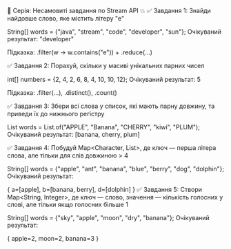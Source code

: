🚀 Серія: Несамовиті завдання по Stream API 💥
✅ Завдання 1: Знайди найдовше слово, яке містить літеру "e"

String[] words = {"java", "stream", "code", "developer", "sun"};
Очікуваний результат: "developer"

Підказка: .filter(w -> w.contains("e")) + .reduce(...)

✅ Завдання 2: Порахуй, скільки у масиві унікальних парних чисел

int[] numbers = {2, 4, 2, 6, 8, 4, 10, 10, 12};
Очікуваний результат: 5

Підказка: .filter(...), .distinct(), .count()

✅ Завдання 3: Збери всі слова у список, які мають парну довжину, та приведи їх до нижнього регістру

List<String> words = List.of("APPLE", "Banana", "CHERRY", "kiwi", "PLUM");
Очікуваний результат: [banana, cherry, plum]

✅ Завдання 4: Побудуй Map<Character, List<String>>, 
де ключ — перша літера слова, але тільки для слів довжиною > 4

String[] words = {"apple", "ant", "banana", "blue", "berry", "dog", "dolphin"};
Очікуваний результат:

{
a=[apple],
b=[banana, berry],
d=[dolphin]
}
✅ Завдання 5: Створи Map<String, Integer>, де ключ — слово, значення — кількість голосних у слові, але тільки якщо голосних більше 1

String[] words = {"sky", "apple", "moon", "dry", "banana"};
Очікуваний результат:

{
apple=2,
moon=2,
banana=3
}
